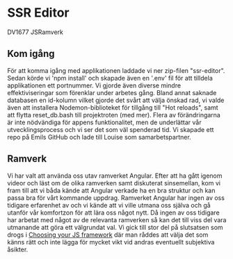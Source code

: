 # SSR Editor
DV1677 JSRamverk

## Kom igång
För att komma igång med applikationen laddade vi ner zip-filen "ssr-editor". Sedan körde vi 'npm install' och skapade även en '.env' fil för att tilldela applikationen ett portnummer. Vi gjorde även diverse mindre effektiviseringar som förenklar under arbetes gång. Bland annat saknade databasen en id-kolumn vilket gjorde det svårt att välja önskad rad, vi valde även att installera Nodemon-biblioteket för tillgång till "Hot reloads", samt att flytta reset_db.bash till projektroten (med mer). Flera av förändringarna är inte nödvändiga för appens funktionalitet, men de underlättar vår utvecklingsprocess och vi ser det som väl spenderad tid. 
Vi skapade ett repo på Emils GitHub och lade till Louise som samarbetspartner.

## Ramverk
Vi har valt att använda oss utav ramverket Angular. Efter att ha gått igenom videor och läst om de olika ramverken samt diskuterat sinsemellan, kom vi fram till att vi båda kände att Angular verkade ha en bra struktur och kan passa bra för vårt kommande uppdrag. Ramverket Angular har ingen av oss tidigare erfarenhet av och vi kände att vi ville utmana oss själva och gå utanför vår komfortzon för att lära oss något nytt. Då ingen av oss tidigare har arbetat med något av de relevanta ramverken så kan det till viss del vara utmanande att göra ett välgrundat val. Vi gick till stor del på slutsatsen som drogs i [Choosing your JS framework](https://www.youtube.com/watch?v=dHptnyroFNA) där man råddes att välja det som känns rätt och inte lägga för mycket vikt vid andras eventuellt subjektiva åsikter.